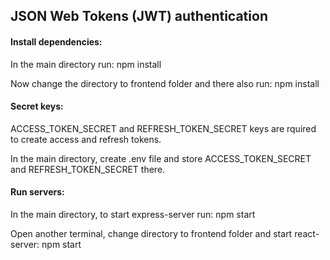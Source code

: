 ## JSON Web Tokens (JWT) authentication

#### Install dependencies:

In the main directory run: npm install

Now change the directory to frontend folder and there also run: npm install

#### Secret keys:

ACCESS_TOKEN_SECRET and REFRESH_TOKEN_SECRET keys are rquired to create access and refresh tokens.

In the main directory, create .env file and store ACCESS_TOKEN_SECRET and REFRESH_TOKEN_SECRET there.

#### Run servers:

In the main directory, to start express-server run: npm start

Open another terminal, change directory to frontend folder and start react-server: npm start

